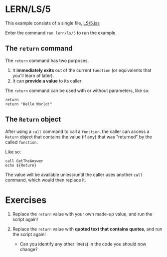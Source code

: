 # LERN/LS/5
This example consists of a single file, [LS/5.iss](5.iss)

Enter the command ```run lern/ls/5``` to run the example.

## The ```return``` command
The ```return``` command has two purposes. 
1. It **immediately exits** out of the current ```function``` (or equivalents that you'll learn of later). 
2. It can **provide a value** to its caller

The ```return``` command can be used with or without parameters, like so:

```
return
return "Hello World!"
```

## The ```Return``` object
After using a ```call``` command to call a ```function```, the caller can access a ```Return``` object that contains the value (if any) that was "returned" by the called ```function```. 

Like so:
```    
call GetTheAnswer
echo ${Return}
```

The value will be available unless/until the caller uses another ```call``` command, which would then replace it.

# Exercises
1. Replace the ```return``` value with your own made-up value, and run the script again!

2. Replace the ```return``` value with **quoted text that contains quotes**, and run the script again!
   * Can you identify any other line(s) in the code you should now change?
